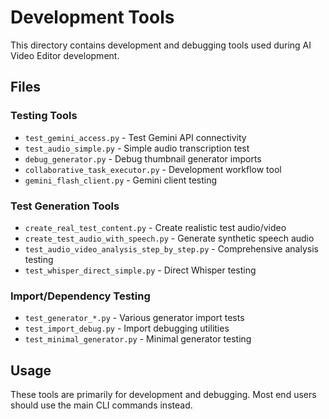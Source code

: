 # Development Tools

This directory contains development and debugging tools used during AI Video Editor development.

## Files

### Testing Tools
- `test_gemini_access.py` - Test Gemini API connectivity
- `test_audio_simple.py` - Simple audio transcription test
- `debug_generator.py` - Debug thumbnail generator imports
- `collaborative_task_executor.py` - Development workflow tool
- `gemini_flash_client.py` - Gemini client testing

### Test Generation Tools
- `create_real_test_content.py` - Create realistic test audio/video
- `create_test_audio_with_speech.py` - Generate synthetic speech audio
- `test_audio_video_analysis_step_by_step.py` - Comprehensive analysis testing
- `test_whisper_direct_simple.py` - Direct Whisper testing

### Import/Dependency Testing
- `test_generator_*.py` - Various generator import tests
- `test_import_debug.py` - Import debugging utilities
- `test_minimal_generator.py` - Minimal generator testing

## Usage

These tools are primarily for development and debugging. Most end users should use the main CLI commands instead.